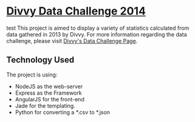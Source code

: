 # [Divvy Data Challenge 2014](https://divvybikes.com/datachallenge)
test
This project is aimed to display a variety of statistics calculated from data gathered in 2013 by Divvy. For more information regarding the data challenge, please visit [Divvy's Data Challenge Page](https://divvybikes.com/datachallenge).

## Technology Used

The project is using: 

- NodeJS as the web-server
- Express as the Framework
- AngularJS for the front-end
- Jade for the templating.
- Python for converting a *.csv to *.json
